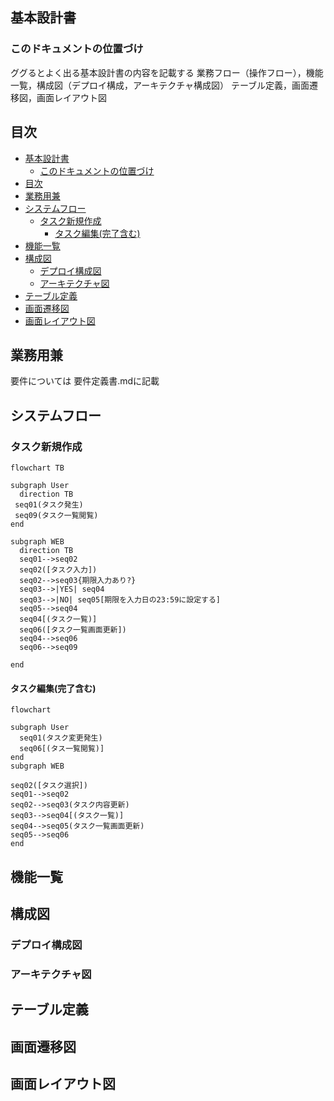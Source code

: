 ## 基本設計書

### このドキュメントの位置づけ
ググるとよく出る基本設計書の内容を記載する
業務フロー（操作フロー），機能一覧，構成図（デプロイ構成，アーキテクチャ構成図）
テーブル定義，画面遷移図，画面レイアウト図

## 目次
- [基本設計書](#基本設計書)
  - [このドキュメントの位置づけ](#このドキュメントの位置づけ)
- [目次](#目次)
- [業務用兼](#業務用兼)
- [システムフロー](#システムフロー)
  - [タスク新規作成](#タスク新規作成)
    - [タスク編集(完了含む)](#タスク編集完了含む)
- [機能一覧](#機能一覧)
- [構成図](#構成図)
  - [デプロイ構成図](#デプロイ構成図)
  - [アーキテクチャ図](#アーキテクチャ図)
- [テーブル定義](#テーブル定義)
- [画面遷移図](#画面遷移図)
- [画面レイアウト図](#画面レイアウト図)



## 業務用兼
要件については 要件定義書.mdに記載

## システムフロー

### タスク新規作成

```mermaid
flowchart TB

subgraph User
  direction TB
 seq01(タスク発生)
 seq09(タスク一覧閲覧)
end

subgraph WEB
  direction TB
  seq01-->seq02
  seq02([タスク入力])
  seq02-->seq03{期限入力あり?}
  seq03-->|YES| seq04
  seq03-->|NO| seq05[期限を入力日の23:59に設定する]
  seq05-->seq04
  seq04[(タスク一覧)]
  seq06([タスク一覧画面更新])
  seq04-->seq06
  seq06-->seq09
  
end

```

#### タスク編集(完了含む)

```mermaid
flowchart

subgraph User
  seq01(タスク変更発生)
  seq06[(タス一覧閲覧)]
end
subgraph WEB

seq02([タスク選択])
seq01-->seq02
seq02-->seq03(タスク内容更新)
seq03-->seq04[(タスク一覧)]
seq04-->seq05(タスク一覧画面更新)
seq05-->seq06
end
```

## 機能一覧

## 構成図

### デプロイ構成図

### アーキテクチャ図

## テーブル定義

## 画面遷移図

## 画面レイアウト図
